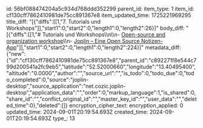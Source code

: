 id: 56bf088474204a5c934d768ddd352299
parent_id: 
item_type: 1
item_id: cf130cff7862410981de75cc891367e8
item_updated_time: 1725221969295
title_diff: "[{\"diffs\":[[1,\"7. Tutorials und Workshops\"]],\"start1\":0,\"start2\":0,\"length1\":0,\"length2\":26}]"
body_diff: "[{\"diffs\":[[1,\"# Tutorials und Workshops\\\n\\\n- [Open-source and organization workshop](https://klemet.github.io/Workshop-Organization-EN/)\\\n- [Joplin – Eine Open Source Notizen-App](https://www.andysblog.de/joplin-eine-open-source-notizen-app)\"]],\"start1\":0,\"start2\":0,\"length1\":0,\"length2\":224}]"
metadata_diff: {"new":{"id":"cf130cff7862410981de75cc891367e8","parent_id":"c892271f8e544c799d200541a2fc9eb5","latitude":"52.52000660","longitude":"13.40495400","altitude":"0.0000","author":"","source_url":"","is_todo":0,"todo_due":0,"todo_completed":0,"source":"joplin-desktop","source_application":"net.cozic.joplin-desktop","application_data":"","order":0,"markup_language":1,"is_shared":0,"share_id":"","conflict_original_id":"","master_key_id":"","user_data":"","deleted_time":0},"deleted":[]}
encryption_cipher_text: 
encryption_applied: 0
updated_time: 2024-09-01T20:19:54.693Z
created_time: 2024-09-01T20:19:54.693Z
type_: 13